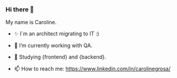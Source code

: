 ### Hi there 👋
My name is Caroline. 

- ✨ I´m an architect migrating to IT :)
- 🔭 I’m currently working with QA.
- 🌱 Studying {frontend} and {backend}.

- 📫 How to reach me: https://www.linkedin.com/in/carolinegrosa/

<!--
**carolrosa/carolrosa** is a ✨ _special_ ✨ repository because its `README.md` (this file) appears on your GitHub profile.

Here are some ideas to get you started:

- 🔭 I’m currently working on ...
- 🌱 I’m currently learning ...
- 👯 I’m looking to collaborate on ...
- 🤔 I’m looking for help with ...
- 💬 Ask me about ...
- 📫 How to reach me: ...
- 😄 Pronouns: ...
- ⚡ Fun fact: ...
-->
